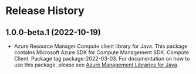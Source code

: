 # Release History

## 1.0.0-beta.1 (2022-10-19)

- Azure Resource Manager Compute client library for Java. This package contains Microsoft Azure SDK for Compute Management SDK. Compute Client. Package tag package-2022-03-03. For documentation on how to use this package, please see [Azure Management Libraries for Java](https://aka.ms/azsdk/java/mgmt).
